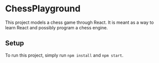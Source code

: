 # ChessPlayground

This project models a chess game through React. It is meant as a way to learn React and possibly program a chess engine.

## Setup

To run this project, simply run `npm install` and `npm start`.
